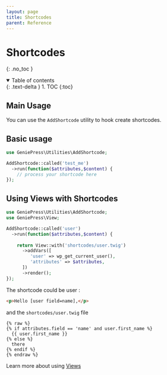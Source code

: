 ```yaml
---
layout: page 
title: Shortcodes 
parent: Reference
---
```


# Shortcodes

{: .no_toc }
<details open markdown="block">
  <summary>
    Table of contents
  </summary>
  {: .text-delta }
1. TOC
{:toc}
</details>

## Main Usage

You can use the `AddShortcode` utility to hook create shortcodes.

## Basic usage

```php
use GeniePress\Utilities\AddShortcode;

AddShortcode::called('test_me')
  ->run(function($attributes,$content) {
    // process your shortcode here
});
```

## Using Views with Shortcodes

```php
use GeniePress\Utilities\AddShortcode;
use GeniePress\View;

AddShortcode::called('user')
  ->run(function($attributes,$content) {
     
    return View::with('shortcodes/user.twig')
      ->addVars([
         'user' => wp_get_current_user(),
         'attributes' => $attributes,
      ])
      ->render();
});
```

The shortcode could be user :

```html
<p>Hello [user field=name],</p>
```

and the `shortcodes/user.twig` file

```twig
{% raw %}
{% if attributes.field == 'name' and user.first_name %}
  {{ user.first_name }}
{% else %}
  there
{% endif %}
{% endraw %}
```

Learn more about using [Views](../views/)
